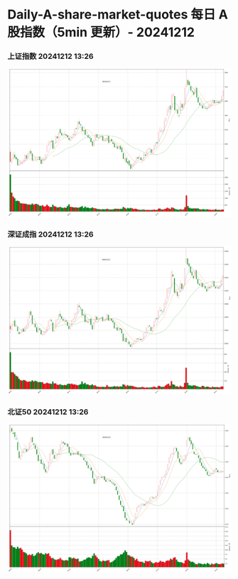 
# Daily-A-share-market-quotes 每日 A 股指数（5min 更新）- 20241212

### 上证指数 20241212 13:26
![](./fig/2024/12/20241212-sh000001.png)

### 深证成指 20241212 13:26
![](./fig/2024/12/20241212-sz399001.png)

### 北证50 20241212 13:26
![](./fig/2024/12/20241212-bj899050.png)
